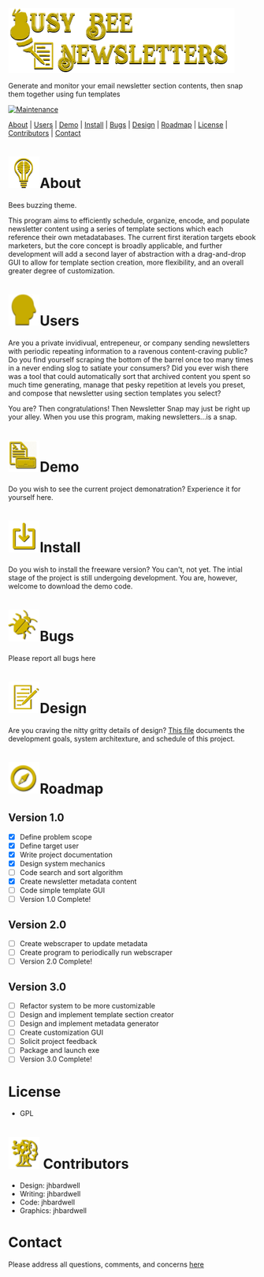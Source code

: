 ![Readme Header](/images/header-readme2.png)

Generate and monitor your email newsletter section contents, then snap them together using fun templates

[![Maintenance](https://img.shields.io/badge/Maintained-yes-green.svg)](https://github.com/jhbardwell/Newsletter-Concatenator-Program)

[About](#About) | [Users](#Users) | [Demo](#Demo) | [Install](#Install) | [Bugs](#Bugs) | [Design](#Design) | [Roadmap](#Roadmap) | [License](#License) | [Contributors](#Contributors) | [Contact](#Contact)

# ![About](/images/about.png)About 
Bees buzzing theme.

This program aims to efficiently schedule, organize, encode, and populate newsletter content using a series of template sections which each reference their own metadatabases. The current first iteration targets ebook marketers, but the core concept is broadly applicable, and further development will add a second layer of abstraction with a drag-and-drop GUI to allow for template section creation, more flexibility, and an overall greater degree of customization. 

# ![Users](/images/users.png)Users
Are you a private invidivual, entrepeneur, or company sending newsletters with periodic repeating information to a ravenous content-craving public? Do you find yourself scraping the bottom of the barrel once too many times in a never ending slog to satiate your consumers? Did you ever wish there was a tool that could automatically sort that archived content you spent so much time generating, manage that pesky repetition at levels you preset, and compose that newsletter using section templates you select? 

You are? Then congratulations! Then Newsletter Snap may just be right up your alley. When you use this program, making newsletters...is a snap.
# ![Demo](/images/demo.png)Demo
Do you wish to see the current project demonatration? Experience it for yourself here.
# ![Install](/images/install.png)Install
Do you wish to install the freeware version? You can't, not yet. The intial stage of the project is still undergoing development. You are, however, welcome to download the demo code.
# ![Bugs](/images/bugs.png)Bugs
Please report all bugs here
# ![Design](/images/design.png)Design
Are you craving the nitty gritty details of design? [This file](DESIGNDOC.md) documents the development goals, system architexture, and schedule of this project.
# ![Roadmap](/images/roadmap.png)Roadmap
## Version 1.0
- [X] Define problem scope
- [X] Define target user
- [X] Write project documentation
- [X] Design system mechanics
- [ ] Code search and sort algorithm
- [X] Create newsletter metadata content
- [ ] Code simple template GUI
- [ ] Version 1.0 Complete!
## Version 2.0
- [ ] Create webscraper to update metadata
- [ ] Create program to periodically run webscraper
- [ ] Version 2.0 Complete!
## Version 3.0
- [ ] Refactor system to be more customizable
- [ ] Design and implement template section creator
- [ ] Design and implement metadata generator
- [ ] Create customization GUI
- [ ] Solicit project feedback
- [ ] Package and launch exe
- [ ] Version 3.0 Complete!
# License
- GPL
# ![Contributors](/images/contributors.png) Contributors
- Design: jhbardwell
- Writing: jhbardwell
- Code: jhbardwell
- Graphics: jhbardwell
# Contact
Please address all questions, comments, and concerns [here](jhbardwell@gmail.com)

